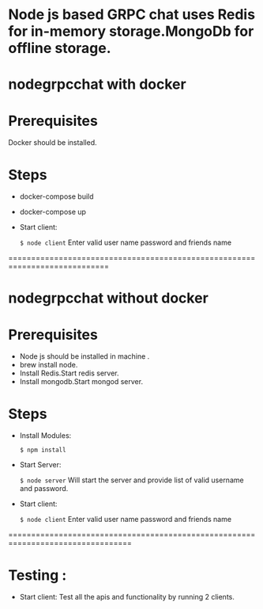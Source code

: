 
# Node js based GRPC chat uses Redis for in-memory storage.MongoDb for offline storage.


# nodegrpcchat with docker

# Prerequisites
Docker should be installed.


# Steps 
 - docker-compose build

 - docker-compose up 

 - Start client:

    ``$ node client``
    Enter valid user name password and friends name


============================================================================


# nodegrpcchat without docker

# Prerequisites
- Node js should be installed in machine .
- brew install node.
- Install Redis.Start redis server.
- Install mongodb.Start mongod server.

# Steps 

 - Install Modules:

    ``$ npm install``
    
    
- Start Server:

    ``$ node server``
    Will start the server and provide list of valid username and password.


- Start client:

    ``$ node client``
    Enter valid user name password and friends name

=================================================================================

# Testing : 
- Start client:
  Test all the apis and functionality by running 2 clients.
  

    

